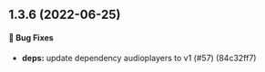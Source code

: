 ## 1.3.6 (2022-06-25)

#### 🐞 Bug Fixes

* **deps:** update dependency audioplayers to v1 (#57) (84c32ff7)

